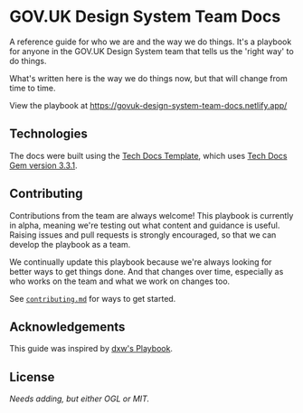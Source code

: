# GOV.UK Design System Team Docs

A reference guide for who we are and the way we do things. It's a playbook for anyone in the GOV.UK Design System team that tells us the 'right way' to do things.

What's written here is the way we do things now, but that will change from time to time.

View the playbook at https://govuk-design-system-team-docs.netlify.app/

## Technologies

The docs were built using the [Tech Docs Template](https://github.com/alphagov/tech-docs-template), which uses [Tech Docs Gem version 3.3.1](https://github.com/alphagov/tech-docs-gem/releases/tag/v3.3.1).

## Contributing

Contributions from the team are always welcome! This playbook is currently in alpha, meaning we're testing out what content and guidance is useful. Raising issues and pull requests is strongly encouraged, so that we can develop the playbook as a team.

We continually update this playbook because we're always looking for better ways to get things done. And that changes over time, especially as who works on the team and what we work on changes too.

See [`contributing.md`](contributing.md) for ways to get started.

## Acknowledgements

This guide was inspired by [dxw's Playbook](https://github.com/dxw/playbook).

## License

_Needs adding, but either OGL or MIT._
